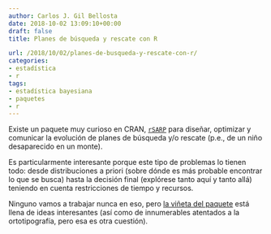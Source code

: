 ```yaml
---
author: Carlos J. Gil Bellosta
date: 2018-10-02 13:09:10+00:00
draft: false
title: Planes de búsqueda y rescate con R

url: /2018/10/02/planes-de-busqueda-y-rescate-con-r/
categories:
- estadística
- r
tags:
- estadística bayesiana
- paquetes
- r
---
```


Existe un paquete muy curioso en CRAN, [`rSARP`](https://cran.r-project.org/package=rSARP) para diseñar, optimizar y comunicar la evolución de planes de búsqueda y/o rescate (p.e., de un niño desaparecido en un monte).

Es particularmente interesante porque este tipo de problemas lo tienen todo: desde distribuciones a priori (sobre dónde es más probable encontrar lo que se busca) hasta la decisión final (explórese tanto aquí y tanto allá) teniendo en cuenta restricciones de tiempo y recursos.

Ninguno vamos a trabajar nunca en eso, pero [la viñeta del paquete](https://cran.r-project.org/web/packages/rSARP/vignettes/rSARP.pdf) está llena de ideas interesantes (así como de innumerables atentados a la ortotipografía, pero esa es otra cuestión).

